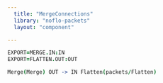 ```yaml
---
  title: "MergeConnections"
  library: "noflo-packets"
  layout: "component"

---
```


```coffeescript
EXPORT=MERGE.IN:IN
EXPORT=FLATTEN.OUT:OUT

Merge(Merge) OUT -> IN Flatten(packets/Flatten)

```